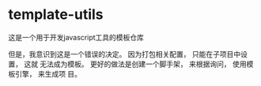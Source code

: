 # template-utils

这是一个用于开发javascript工具的模板仓库

但是，我意识到这是一个错误的决定。 因为打包相关配置， 只能在子项目中设置， 这就
无法成为模板。 更好的做法是创建一个脚手架， 来根据询问， 使用模板引擎， 来生成项
目。
